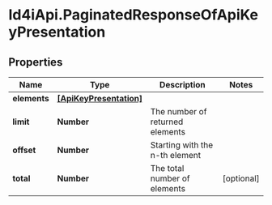 # Id4iApi.PaginatedResponseOfApiKeyPresentation

## Properties
Name | Type | Description | Notes
------------ | ------------- | ------------- | -------------
**elements** | [**[ApiKeyPresentation]**](ApiKeyPresentation.md) |  | 
**limit** | **Number** | The number of returned elements | 
**offset** | **Number** | Starting with the n-th element | 
**total** | **Number** | The total number of elements | [optional] 



